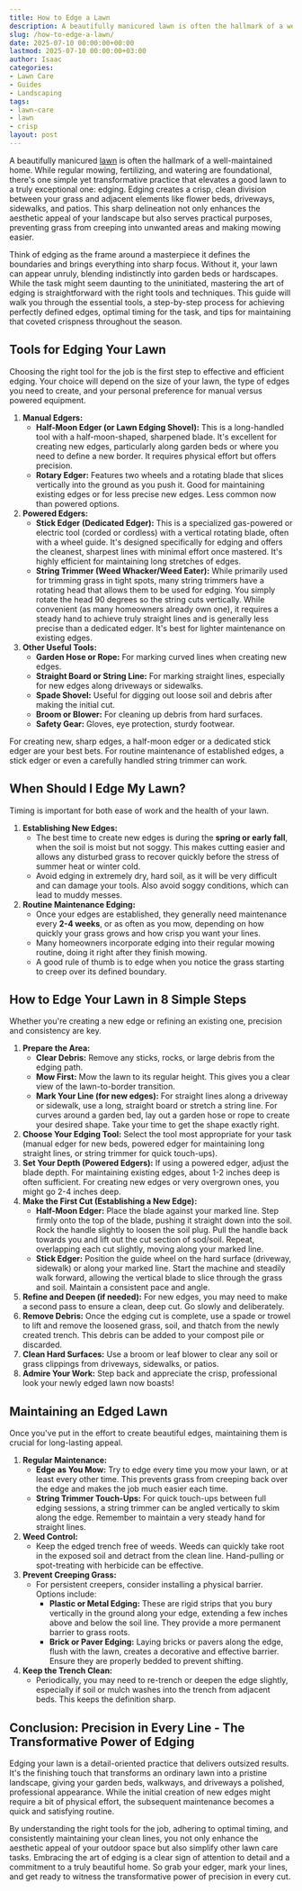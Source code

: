 ```yaml
---
title: How to Edge a Lawn
description: A beautifully manicured lawn is often the hallmark of a well-maintained home. While regular mowing, fertilizing, and watering are foundational, there's one...
slug: /how-to-edge-a-lawn/
date: 2025-07-10 00:00:00+00:00
lastmod: 2025-07-10 00:00:00+03:00
author: Isaac
categories:
- Lawn Care
- Guides
- Landscaping
tags:
- lawn-care
- lawn
- crisp
layout: post
---
```

A beautifully manicured [lawn](https://pestpolicy.com/10-essential-lawn-and-garden-tools-for-fall/) is often the hallmark of a well-maintained home. While regular mowing, fertilizing, and watering are foundational, there's one simple yet transformative practice that elevates a good lawn to a truly exceptional one: edging. Edging creates a crisp, clean division between your grass and adjacent elements like flower beds, driveways, sidewalks, and patios. This sharp delineation not only enhances the aesthetic appeal of your landscape but also serves practical purposes, preventing grass from creeping into unwanted areas and making mowing easier.

Think of edging as the frame around a masterpiece  it defines the boundaries and brings everything into sharp focus. Without it, your lawn can appear unruly, blending indistinctly into garden beds or hardscapes. While the task might seem daunting to the uninitiated, mastering the art of edging is straightforward with the right tools and techniques. This guide will walk you through the essential tools, a step-by-step process for achieving perfectly defined edges, optimal timing for the task, and tips for maintaining that coveted crispness throughout the season.

## Tools for Edging Your Lawn

Choosing the right tool for the job is the first step to effective and efficient edging. Your choice will depend on the size of your lawn, the type of edges you need to create, and your personal preference for manual versus powered equipment.

1.  **Manual Edgers:**
    * **Half-Moon Edger (or Lawn Edging Shovel):** This is a long-handled tool with a half-moon-shaped, sharpened blade. It's excellent for creating new edges, particularly along garden beds or where you need to define a new border. It requires physical effort but offers precision.
    * **Rotary Edger:** Features two wheels and a rotating blade that slices vertically into the ground as you push it. Good for maintaining existing edges or for less precise new edges. Less common now than powered options.
2.  **Powered Edgers:**
    * **Stick Edger (Dedicated Edger):** This is a specialized gas-powered or electric tool (corded or cordless) with a vertical rotating blade, often with a wheel guide. It's designed specifically for edging and offers the cleanest, sharpest lines with minimal effort once mastered. It's highly efficient for maintaining long stretches of edges.
    * **String Trimmer (Weed Whacker/Weed Eater):** While primarily used for trimming grass in tight spots, many string trimmers have a rotating head that allows them to be used for edging. You simply rotate the head 90 degrees so the string cuts vertically. While convenient (as many homeowners already own one), it requires a steady hand to achieve truly straight lines and is generally less precise than a dedicated edger. It's best for lighter maintenance on existing edges.
3.  **Other Useful Tools:**
    * **Garden Hose or Rope:** For marking curved lines when creating new edges.
    * **Straight Board or String Line:** For marking straight lines, especially for new edges along driveways or sidewalks.
    * **Spade Shovel:** Useful for digging out loose soil and debris after making the initial cut.
    * **Broom or Blower:** For cleaning up debris from hard surfaces.
    * **Safety Gear:** Gloves, eye protection, sturdy footwear.

For creating new, sharp edges, a half-moon edger or a dedicated stick edger are your best bets. For routine maintenance of established edges, a stick edger or even a carefully handled string trimmer can work.

## When Should I Edge My Lawn?

Timing is important for both ease of work and the health of your lawn.

1.  **Establishing New Edges:**
    * The best time to create new edges is during the **spring or early fall**, when the soil is moist but not soggy. This makes cutting easier and allows any disturbed grass to recover quickly before the stress of summer heat or winter cold.
    * Avoid edging in extremely dry, hard soil, as it will be very difficult and can damage your tools. Also avoid soggy conditions, which can lead to muddy messes.
2.  **Routine Maintenance Edging:**
    * Once your edges are established, they generally need maintenance every **2-4 weeks**, or as often as you mow, depending on how quickly your grass grows and how crisp you want your lines.
    * Many homeowners incorporate edging into their regular mowing routine, doing it right after they finish mowing.
    * A good rule of thumb is to edge when you notice the grass starting to creep over its defined boundary.

## How to Edge Your Lawn in 8 Simple Steps

Whether you're creating a new edge or refining an existing one, precision and consistency are key.

1.  **Prepare the Area:**
    * **Clear Debris:** Remove any sticks, rocks, or large debris from the edging path.
    * **Mow First:** Mow the lawn to its regular height. This gives you a clear view of the lawn-to-border transition.
    * **Mark Your Line (for new edges):** For straight lines along a driveway or sidewalk, use a long, straight board or stretch a string line. For curves around a garden bed, lay out a garden hose or rope to create your desired shape. Take your time to get the shape exactly right.
2.  **Choose Your Edging Tool:** Select the tool most appropriate for your task (manual edger for new beds, powered edger for maintaining long straight lines, or string trimmer for quick touch-ups).
3.  **Set Your Depth (Powered Edgers):** If using a powered edger, adjust the blade depth. For maintaining existing edges, about 1-2 inches deep is often sufficient. For creating new edges or very overgrown ones, you might go 2-4 inches deep.
4.  **Make the First Cut (Establishing a New Edge):**
    * **Half-Moon Edger:** Place the blade against your marked line. Step firmly onto the top of the blade, pushing it straight down into the soil. Rock the handle slightly to loosen the soil plug. Pull the handle back towards you and lift out the cut section of sod/soil. Repeat, overlapping each cut slightly, moving along your marked line.
    * **Stick Edger:** Position the guide wheel on the hard surface (driveway, sidewalk) or along your marked line. Start the machine and steadily walk forward, allowing the vertical blade to slice through the grass and soil. Maintain a consistent pace and angle.
5.  **Refine and Deepen (if needed):** For new edges, you may need to make a second pass to ensure a clean, deep cut. Go slowly and deliberately.
6.  **Remove Debris:** Once the edging cut is complete, use a spade or trowel to lift and remove the loosened grass, soil, and thatch from the newly created trench. This debris can be added to your compost pile or discarded.
7.  **Clean Hard Surfaces:** Use a broom or leaf blower to clear any soil or grass clippings from driveways, sidewalks, or patios.
8.  **Admire Your Work:** Step back and appreciate the crisp, professional look your newly edged lawn now boasts!

## Maintaining an Edged Lawn

Once you've put in the effort to create beautiful edges, maintaining them is crucial for long-lasting appeal.

1.  **Regular Maintenance:**
    * **Edge as You Mow:** Try to edge every time you mow your lawn, or at least every other time. This prevents grass from creeping back over the edge and makes the job much easier each time.
    * **String Trimmer Touch-Ups:** For quick touch-ups between full edging sessions, a string trimmer can be angled vertically to skim along the edge. Remember to maintain a very steady hand for straight lines.
2.  **Weed Control:**
    * Keep the edged trench free of weeds. Weeds can quickly take root in the exposed soil and detract from the clean line. Hand-pulling or spot-treating with herbicide can be effective.
3.  **Prevent Creeping Grass:**
    * For persistent creepers, consider installing a physical barrier. Options include:
        * **Plastic or Metal Edging:** These are rigid strips that you bury vertically in the ground along your edge, extending a few inches above and below the soil line. They provide a more permanent barrier to grass roots.
        * **Brick or Paver Edging:** Laying bricks or pavers along the edge, flush with the lawn, creates a decorative and effective barrier. Ensure they are properly bedded to prevent shifting.
4.  **Keep the Trench Clean:**
    * Periodically, you may need to re-trench or deepen the edge slightly, especially if soil or mulch washes into the trench from adjacent beds. This keeps the definition sharp.

## Conclusion: Precision in Every Line - The Transformative Power of Edging

Edging your lawn is a detail-oriented practice that delivers outsized results. It's the finishing touch that transforms an ordinary lawn into a pristine landscape, giving your garden beds, walkways, and driveways a polished, professional appearance. While the initial creation of new edges might require a bit of physical effort, the subsequent maintenance becomes a quick and satisfying routine.

By understanding the right tools for the job, adhering to optimal timing, and consistently maintaining your clean lines, you not only enhance the aesthetic appeal of your outdoor space but also simplify other lawn care tasks. Embracing the art of edging is a clear sign of attention to detail and a commitment to a truly beautiful home. So grab your edger, mark your lines, and get ready to witness the transformative power of precision in every cut.